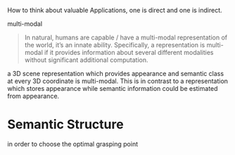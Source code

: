 How to think about valuable Applications, one is direct and one is indirect.



multi-modal

> In natural, humans are capable / have a multi-modal representation of the world, it’s an innate ability. Specifically, a representation is multi-modal if it provides information about several different modalities without significant additional computation.





a 3D scene representation which provides appearance and semantic class at every 3D coordinate is multi-modal. This is in contrast to a representation which stores appearance while semantic information could be estimated from appearance.





# Semantic Structure

in order to choose the optimal grasping point

